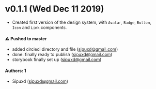 # v0.1.1 (Wed Dec 11 2019)


- Created first version of the design system, with `Avatar`, `Badge`, `Button`, `Icon` and `Link` components.



#### ⚠️  Pushed to master

- added circleci directory and file  (sipuxd@gmail.com)
- done. finally ready to publish  (sipuxd@gmail.com)
- storybook finally set up  (sipuxd@gmail.com)

#### Authors: 1

- Sipuxd (sipuxd@gmail.com)